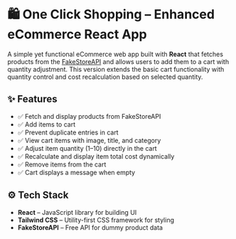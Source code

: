 # 🛍️ One Click Shopping – Enhanced eCommerce React App

A simple yet functional eCommerce web app built with **React** that fetches products from the [FakeStoreAPI](https://fakestoreapi.com/) and allows users to add them to a cart with quantity adjustment. This version extends the basic cart functionality with quantity control and cost recalculation based on selected quantity.

## ✨ Features

- ✅ Fetch and display products from FakeStoreAPI
- ✅ Add items to cart
- ✅ Prevent duplicate entries in cart
- ✅ View cart items with image, title, and category
- ✅ Adjust item quantity (1–10) directly in the cart
- ✅ Recalculate and display item total cost dynamically
- ✅ Remove items from the cart
- ✅ Cart displays a message when empty

## ⚙️ Tech Stack

- **React** – JavaScript library for building UI
- **Tailwind CSS** – Utility-first CSS framework for styling
- **FakeStoreAPI** – Free API for dummy product data


